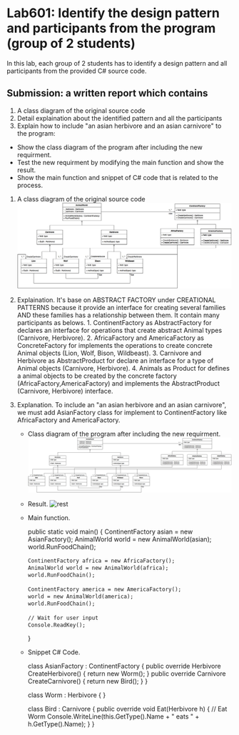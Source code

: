 # Lab601: Identify the design pattern and participants from the program (group of 2 students)

In this lab, each group of 2 students has to identify a design pattern and all participants 
from the provided C# source code. 

## Submission: a written report which contains

1. A class diagram of the original source code
2. Detail explaination about the identified pattern and all the participants
3. Explain how to include "an asian herbivore and an asian carnivore" to the program: 
  - Show the class diagram of the program after including the new requirment.
  - Test the new requirment by modifying the main function and show the result.
  - Show the main function and snippet of C# code that is related to the process.

1. A class diagram of the original source code
	![bfdi](https://raw.githubusercontent.com/cpe200-158-sec1-0559/week-6/master/week6/Lab601/LAB601BF.jpg)

2. Explaination.
	It's base on ABSTRACT FACTORY under CREATIONAL PATTERNS because it provide an interface for creating several families AND these families has a relationship between them. 
	It contain many participants as belows.
		1. ContinentFactory as AbstractFactory for declares an interface for operations that create abstract Animal types (Carnivore, Herbivore).
		2. AfricaFactory and AmericaFactory as ConcreteFactory for implements the operations to create concrete Animal objects (Lion, Wolf, Bison, Wildbeast).
		3. Carnivore and Herbivore as AbstractProduct for declare an interface for a type of Animal objects (Carnivore, Herbivore).
		4. Animals as Product for defines a animal objects to be created by the concrete factory (AfricaFactory,AmericaFactory) and implements the AbstractProduct (Carnivore, Herbivore) interface.

3. Explanation.
	To include an "an asian herbivore and an asian carnivore", we must add AsianFactory class for implement to ContinentFactory like AfricaFactory and AmericaFactory.
	- Class diagram of the program after including the new requirment.
		![afdi](https://raw.githubusercontent.com/cpe200-158-sec1-0559/week-6/master/week6/Lab601/LAB602AF.jpg)
	- Result.
		![rest]()
	- Main function.

		public static void main()
		{
		  ContinentFactory asian = new AsianFactory();
		  AnimalWorld world = new AnimalWorld(asian);
		  world.RunFoodChain();

		  ContinentFactory africa = new AfricaFactory();
		  AnimalWorld world = new AnimalWorld(africa);
		  world.RunFoodChain();
 
		  ContinentFactory america = new AmericaFactory();
		  world = new AnimalWorld(america);
		  world.RunFoodChain();
 
		  // Wait for user input
		  Console.ReadKey();
		}

	- Snippet C# Code.

		class AsianFactory : ContinentFactory
		{
			public override Herbivore CreateHerbivore()
			{
				return new Worm();
			}
			public override Carnivore CreateCarnivore()
			{
				return new Bird();
			}
		}

		class Worm : Herbivore
		{
		}

		class Bird : Carnivore
		{
			public override void Eat(Herbivore h)
			{
				// Eat Worm
				Console.WriteLine(this.GetType().Name +
				  " eats " + h.GetType().Name);
			}
		}

